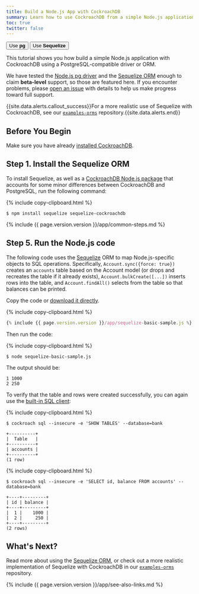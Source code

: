 ```yaml
---
title: Build a Node.js App with CockroachDB
summary: Learn how to use CockroachDB from a simple Node.js application with the Sequelize ORM.
toc: true
twitter: false
---
```


<div class="filters filters-big clearfix">
    <a href="build-a-nodejs-app-with-cockroachdb.html"><button class="filter-button">Use <strong>pg</strong></button></a>
    <a href="build-a-nodejs-app-with-cockroachdb-sequelize.html"><button class="filter-button current">Use <strong>Sequelize</strong></button></a>
</div>

This tutorial shows you how build a simple Node.js application with CockroachDB using a PostgreSQL-compatible driver or ORM.

We have tested the [Node.js pg driver](https://www.npmjs.com/package/pg) and the [Sequelize ORM](https://sequelize.readthedocs.io/en/v3/) enough to claim **beta-level** support, so those are featured here. If you encounter problems, please [open an issue](https://github.com/cockroachdb/cockroach/issues/new) with details to help us make progress toward full support.

{{site.data.alerts.callout_success}}For a more realistic use of Sequelize with CockroachDB, see our <a href="https://github.com/cockroachdb/examples-orms"><code>examples-orms</code></a> repository.{{site.data.alerts.end}}


## Before You Begin

Make sure you have already [installed CockroachDB](install-cockroachdb.html).

## Step 1. Install the Sequelize ORM

To install Sequelize, as well as a [CockroachDB Node.js package](https://github.com/cockroachdb/sequelize-cockroachdb) that accounts for some minor differences between CockroachDB and PostgreSQL, run the following command:

{% include copy-clipboard.html %}
~~~ shell
$ npm install sequelize sequelize-cockroachdb
~~~

{% include {{ page.version.version }}/app/common-steps.md %}

## Step 5. Run the Node.js code

The following code uses the [Sequelize](https://sequelize.readthedocs.io/en/v3/) ORM to map Node.js-specific objects to SQL operations. Specifically, `Account.sync({force: true})` creates an `accounts` table based on the Account model (or drops and recreates the table if it already exists), `Account.bulkCreate([...])` inserts rows into the table, and `Account.findAll()` selects from the table so that balances can be printed.

Copy the code or
<a href="https://raw.githubusercontent.com/cockroachdb/docs/master/_includes/{{ page.version.version }}/app/sequelize-basic-sample.js" download>download it directly</a>.

{% include copy-clipboard.html %}
~~~ js
{% include {{ page.version.version }}/app/sequelize-basic-sample.js %}
~~~

Then run the code:

{% include copy-clipboard.html %}
~~~ shell
$ node sequelize-basic-sample.js
~~~

The output should be:

~~~ shell
1 1000
2 250
~~~

To verify that the table and rows were created successfully, you can again use the [built-in SQL client](use-the-built-in-sql-client.html):

{% include copy-clipboard.html %}
~~~ shell
$ cockroach sql --insecure -e 'SHOW TABLES' --database=bank
~~~

~~~
+----------+
|  Table   |
+----------+
| accounts |
+----------+
(1 row)
~~~

{% include copy-clipboard.html %}
~~~ shell
$ cockroach sql --insecure -e 'SELECT id, balance FROM accounts' --database=bank
~~~

~~~
+----+---------+
| id | balance |
+----+---------+
|  1 |    1000 |
|  2 |     250 |
+----+---------+
(2 rows)
~~~

## What's Next?

Read more about using the [Sequelize ORM](https://sequelize.readthedocs.io/en/v3/), or check out a more realistic implementation of Sequelize with CockroachDB in our [`examples-orms`](https://github.com/cockroachdb/examples-orms) repository.

{% include {{ page.version.version }}/app/see-also-links.md %}
